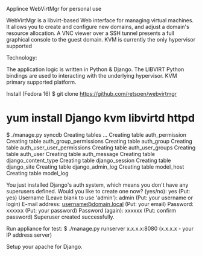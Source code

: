 Applince WebVirtMgr for personal use

WebVirtMgr is a libvirt-based Web interface for managing virtual machines. It allows you to create and configure new domains, and adjust a domain's resource allocation. A VNC viewer over a SSH tunnel presents a full graphical console to the guest domain. KVM is currently the only hypervisor supported

Technology:

The application logic is written in Python & Django. The LIBVIRT Python bindings 
are used to interacting with the underlying hypervisor. KVM primary supported platform.

Install (Fedora 16)
$ git clone https://github.com/retspen/webvirtmgr

# yum install Django kvm libvirtd httpd

$ ./manage.py syncdb
Creating tables ...
Creating table auth_permission
Creating table auth_group_permissions
Creating table auth_group
Creating table auth_user_user_permissions
Creating table auth_user_groups
Creating table auth_user
Creating table auth_message
Creating table django_content_type
Creating table django_session
Creating table django_site
Creating table django_admin_log
Creating table model_host
Creating table model_log

You just installed Django's auth system, which means you don't have any superusers defined.
Would you like to create one now? (yes/no): yes (Put: yes)
Username (Leave blank to use 'admin'): admin (Put: your username or login)
E-mail address: username@domain.local (Put: your email)
Password: xxxxxx (Put: your password)
Password (again): xxxxxx (Put: confirm password)
Superuser created successfully.

Run appliance for test:
$ ./manage.py runserver x.x.x.x:8080 (x.x.x.x - your IP address server)

Setup your apache for Django.
